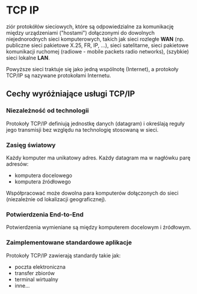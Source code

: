 # TCP IP

ziór protokółów sieciowych, które są odpowiedzialne za komunikację między urządzeniami ("hostami") dołączonymi do dowolnych niejednorodnych sieci komputerowych, takich jak sieci rozległe **WAN** (np. publiczne sieci pakietowe X.25, FR, IP, ...), sieci satelitarne, sieci pakietowe komunikacji ruchomej (radiowe - mobile packets radio networks), (szybkie) sieci lokalne **LAN**.

Powyższe sieci traktuje się jako jedną wspólnotę (Internet), a protokoły TCP/IP są nazywane protokołami Internetu.

## Cechy wyróżniające usługi TCP/IP

### Niezależność od technologii

Protokoły TCP/IP definiują jednostkę danych (datagram) i określają reguły jego transmisji bez względu na technologię stosowaną w sieci.

### Zasięg światowy

Każdy komputer ma unikatowy adres. Każdy datagram ma w nagłówku parę adresów:

- komputera docelowego
- komputera źródłowego

Współpracować może dowolna para komputerów dołączonych do sieci (niezależnie od lokalizacji geograficznej).

### Potwierdzenia End-to-End

Potwierdzenia wymieniane są między komputerem docelowym i źródłowym.

### Zaimplementowane standardowe aplikacje

Protokoły TCP/IP zawierają standardy takie jak:

- poczta elektroniczna
- transfer zbiorów
- terminal wirtualny
- inne...
